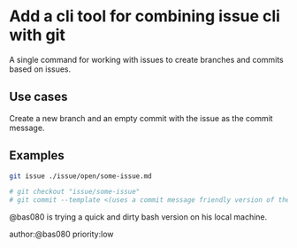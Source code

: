 # Add a cli tool for combining issue cli with git

A single command for working with issues to create branches and commits based
on issues.

## Use cases

Create a new branch and an empty commit with the issue as the commit message.

## Examples

```bash
git issue ./issue/open/some-issue.md

# git checkout "issue/some-issue"
# git commit --template <(uses a commit message friendly version of the issue)
```

@bas080 is trying a quick and dirty bash version on his local machine.

author:@bas080
priority:low
